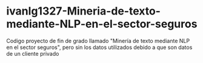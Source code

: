 # ivanlg1327-Mineria-de-texto-mediante-NLP-en-el-sector-seguros
Codigo proyecto de fin de grado llamado "Minería de texto mediante NLP en el sector seguros", pero sin los datos utilizados debido a que son datos de un cliente privado
